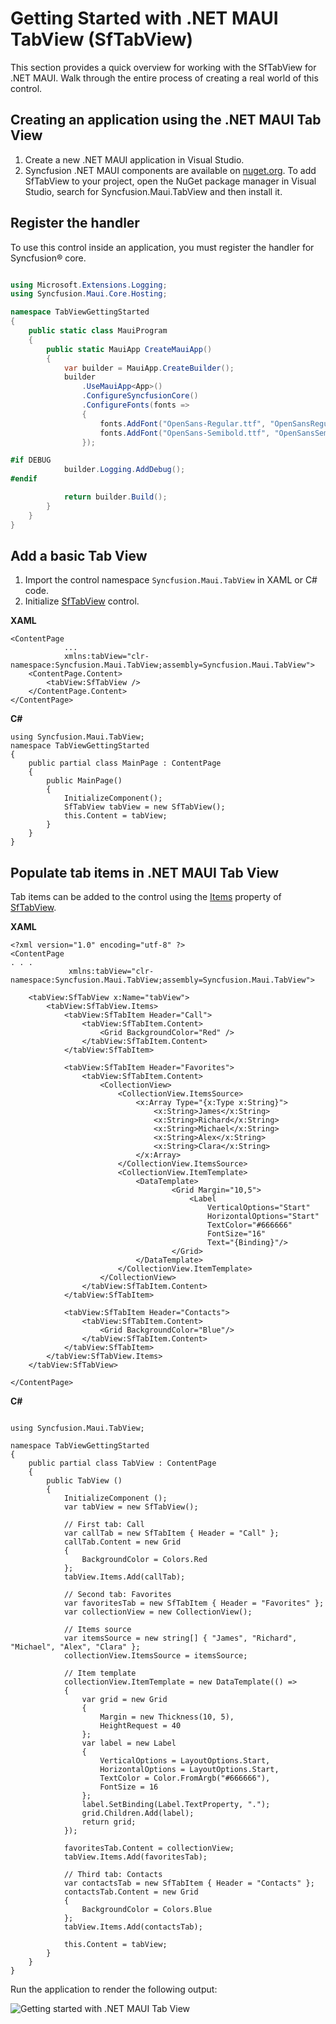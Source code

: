# Getting Started with .NET MAUI TabView (SfTabView)

This section provides a quick overview for working with the SfTabView for .NET MAUI. Walk through the entire process of creating a real world of this control.

## Creating an application using the .NET MAUI Tab View
 1. Create a new .NET MAUI application in Visual Studio.
 2. Syncfusion .NET MAUI components are available on [nuget.org](https://www.nuget.org/). To add SfTabView to your project, open the NuGet package manager in Visual Studio, search for Syncfusion.Maui.TabView and then install it.

## Register the handler

To use this control inside an application, you must register the handler for Syncfusion® core.

```C#

using Microsoft.Extensions.Logging;
using Syncfusion.Maui.Core.Hosting;

namespace TabViewGettingStarted
{
    public static class MauiProgram
    {
        public static MauiApp CreateMauiApp()
        {
            var builder = MauiApp.CreateBuilder();
            builder
                .UseMauiApp<App>()
                .ConfigureSyncfusionCore()
                .ConfigureFonts(fonts =>
                {
                    fonts.AddFont("OpenSans-Regular.ttf", "OpenSansRegular");
                    fonts.AddFont("OpenSans-Semibold.ttf", "OpenSansSemibold");
                });

#if DEBUG
    		builder.Logging.AddDebug();
#endif

            return builder.Build();
        }
    }
}

```

## Add a basic Tab View
1. Import the control namespace `Syncfusion.Maui.TabView` in XAML or C# code.
2. Initialize [SfTabView](https://help.syncfusion.com/cr/maui/Syncfusion.Maui.TabView.SfTabView.html) control.

**XAML**
```
<ContentPage 
            ...
            xmlns:tabView="clr-namespace:Syncfusion.Maui.TabView;assembly=Syncfusion.Maui.TabView">
    <ContentPage.Content> 
        <tabView:SfTabView /> 
    </ContentPage.Content>  
</ContentPage>
```

**C#**
```
using Syncfusion.Maui.TabView;
namespace TabViewGettingStarted
{
    public partial class MainPage : ContentPage
    {
        public MainPage()
        {
            InitializeComponent();           
            SfTabView tabView = new SfTabView();   
            this.Content = tabView; 
        }
    }   
}

```

## Populate tab items in .NET MAUI Tab View

Tab items can be added to the control using the [Items](https://help.syncfusion.com/cr/maui/Syncfusion.Maui.TabView.SfTabView.html#Syncfusion_Maui_TabView_SfTabView_Items) property of [SfTabView](https://help.syncfusion.com/cr/maui/Syncfusion.Maui.TabView.SfTabView.html).

**XAML**

```
<?xml version="1.0" encoding="utf-8" ?>
<ContentPage 
. . .
             xmlns:tabView="clr-namespace:Syncfusion.Maui.TabView;assembly=Syncfusion.Maui.TabView">

    <tabView:SfTabView x:Name="tabView">
        <tabView:SfTabView.Items>
            <tabView:SfTabItem Header="Call">
                <tabView:SfTabItem.Content>
                    <Grid BackgroundColor="Red" />
                </tabView:SfTabItem.Content>
            </tabView:SfTabItem>

            <tabView:SfTabItem Header="Favorites">
                <tabView:SfTabItem.Content>
                    <CollectionView>
                        <CollectionView.ItemsSource>
                            <x:Array Type="{x:Type x:String}">
                                <x:String>James</x:String>
                                <x:String>Richard</x:String>
                                <x:String>Michael</x:String>
                                <x:String>Alex</x:String>
                                <x:String>Clara</x:String>
                            </x:Array>
                        </CollectionView.ItemsSource>
                        <CollectionView.ItemTemplate>
                            <DataTemplate>
                                    <Grid Margin="10,5">
                                        <Label
                                            VerticalOptions="Start"
                                            HorizontalOptions="Start"
                                            TextColor="#666666"
                                            FontSize="16"
                                            Text="{Binding}"/>
                                    </Grid>
                            </DataTemplate>
                        </CollectionView.ItemTemplate>
                    </CollectionView>
                </tabView:SfTabItem.Content>
            </tabView:SfTabItem>

            <tabView:SfTabItem Header="Contacts">
                <tabView:SfTabItem.Content>
                    <Grid BackgroundColor="Blue"/>
                </tabView:SfTabItem.Content>
            </tabView:SfTabItem>
        </tabView:SfTabView.Items>
    </tabView:SfTabView>

</ContentPage>

```

**C#**

```

using Syncfusion.Maui.TabView;

namespace TabViewGettingStarted
{
    public partial class TabView : ContentPage
    {
        public TabView ()
        {
            InitializeComponent ();
            var tabView = new SfTabView();

            // First tab: Call
            var callTab = new SfTabItem { Header = "Call" };
            callTab.Content = new Grid
            {
                BackgroundColor = Colors.Red
            };
            tabView.Items.Add(callTab);

            // Second tab: Favorites
            var favoritesTab = new SfTabItem { Header = "Favorites" };
            var collectionView = new CollectionView();

            // Items source
            var itemsSource = new string[] { "James", "Richard", "Michael", "Alex", "Clara" };
            collectionView.ItemsSource = itemsSource;

            // Item template
            collectionView.ItemTemplate = new DataTemplate(() =>
            {
                var grid = new Grid
                {
                    Margin = new Thickness(10, 5),
                    HeightRequest = 40
                };
                var label = new Label
                {
                    VerticalOptions = LayoutOptions.Start,
                    HorizontalOptions = LayoutOptions.Start,
                    TextColor = Color.FromArgb("#666666"),
                    FontSize = 16
                };
                label.SetBinding(Label.TextProperty, ".");
                grid.Children.Add(label);
                return grid;
            });

            favoritesTab.Content = collectionView;
            tabView.Items.Add(favoritesTab);

            // Third tab: Contacts
            var contactsTab = new SfTabItem { Header = "Contacts" };
            contactsTab.Content = new Grid
            {
                BackgroundColor = Colors.Blue
            };
            tabView.Items.Add(contactsTab);

            this.Content = tabView;
        }
    }
}

```

Run the application to render the following output:

![Getting started with .NET MAUI Tab View](net-maui-tab-view-getting-started.png)
